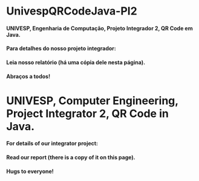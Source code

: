 # UnivespQRCodeJava-PI2
#### UNIVESP, Engenharia de Computação, Projeto Integrador 2, QR Code em Java.
#### Para detalhes do nosso projeto integrador: 
#### Leia nosso relatório (há uma cópia dele nesta página).
#### Abraços a todos!
##
# UNIVESP, Computer Engineering, Project Integrator 2, QR Code in Java.
#### For details of our integrator project:
#### Read our report (there is a copy of it on this page).
#### Hugs to everyone!
